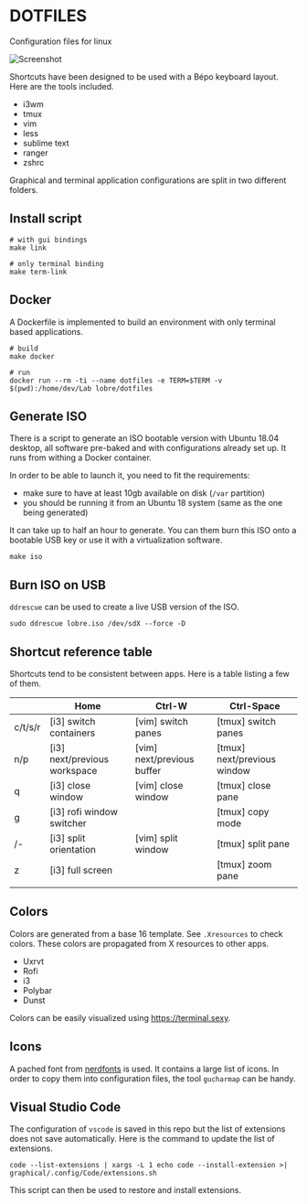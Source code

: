 # DOTFILES

Configuration files for linux

![Screenshot](https://github.com/lobre/dotfiles/raw/master/screenshot.png)

Shortcuts have been designed to be used with a Bépo keyboard layout. Here are the tools included.

 - i3wm
 - tmux
 - vim
 - less
 - sublime text
 - ranger
 - zshrc

Graphical and terminal application configurations are split in two different folders.

## Install script

    # with gui bindings
    make link
    
    # only terminal binding
    make term-link

## Docker

A Dockerfile is implemented to build an environment with only terminal based applications.

    # build
    make docker

    # run
    docker run --rm -ti --name dotfiles -e TERM=$TERM -v $(pwd):/home/dev/Lab lobre/dotfiles

## Generate ISO

There is a script to generate an ISO bootable version with Ubuntu 18.04 desktop, all software
pre-baked and with configurations already set up. It runs from withing a Docker container.

In order to be able to launch it, you need to fit the requirements:
 - make sure to have at least 10gb available on disk (`/var` partition)
 - you should be running it from an Ubuntu 18 system (same as the one being generated)

It can take up to half an hour to generate. You can them burn this ISO onto a bootable
USB key or use it with a virtualization software.

    make iso

## Burn ISO on USB

`ddrescue` can be used to create a live USB version of the ISO.

    sudo ddrescue lobre.iso /dev/sdX --force -D

## Shortcut reference table

Shortcuts tend to be consistent between apps. Here is a table listing a few of them.

|                            | Home                            | Ctrl-W                         | Ctrl-Space                     |
| -------------------------- | ------------------------------- | ------------------------------ | ------------------------------ |
| c/t/s/r                    | [i3] switch containers          | [vim] switch panes             | [tmux] switch panes            |
| n/p                        | [i3] next/previous workspace    | [vim] next/previous buffer     | [tmux] next/previous window    |
| q                          | [i3] close window               | [vim] close window             | [tmux] close pane              |
| g                          | [i3] rofi window switcher       |                                | [tmux] copy mode               |
| /-                         | [i3] split orientation          | [vim] split window             | [tmux] split pane              |
| z                          | [i3] full screen                |                                | [tmux] zoom pane               |
|                            |                                 |                                |                                |

## Colors

Colors are generated from a base 16 template. See `.Xresources` to check colors. These colors are propagated from X resources to other apps.

 - Uxrvt
 - Rofi
 - i3
 - Polybar
 - Dunst

Colors can be easily visualized using https://terminal.sexy.

## Icons

A pached font from [nerdfonts](https://nerdfonts.com) is used. It contains a large list of icons. In order to copy them into configuration files, the tool `gucharmap` can be handy.

## Visual Studio Code

The configuration of `vscode` is saved in this repo but the list of extensions does not save automatically. Here is the command to update the list of extensions.

    code --list-extensions | xargs -L 1 echo code --install-extension >| graphical/.config/Code/extensions.sh

This script can then be used to restore and install extensions.
